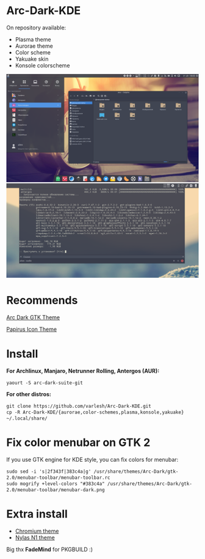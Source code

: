 # Arc-Dark-KDE

On repository available:
- Plasma theme
- Aurorae theme
- Color scheme
- Yakuake skin
- Konsole colorscheme

![Screenshot](preview-plasma5.png)
![Screenshot](yakuake.png)

# Recommends

[Arc Dark GTK Theme](https://github.com/horst3180/arc-theme)

[Papirus Icon Theme](https://github.com/varlesh/papirus-suite/tree/master/kde-pack/icons)

# Install

**For Archlinux, Manjaro, Netrunner Rolling, Antergos (AUR):**

```
yaourt -S arc-dark-suite-git
```

**For other distros:**

```
git clone https://github.com/varlesh/Arc-Dark-KDE.git
cp -R Arc-Dark-KDE/{aurorae,color-schemes,plasma,konsole,yakuake} ~/.local/share/
```

# Fix color menubar on GTK 2
If you use GTK engine for KDE style, you can fix colors for menubar:
```
sudo sed -i 's|2f343f|383c4a|g' /usr/share/themes/Arc-Dark/gtk-2.0/menubar-toolbar/menubar-toolbar.rc
sudo mogrify +level-colors "#383c4a" /usr/share/themes/Arc-Dark/gtk-2.0/menubar-toolbar/menubar-dark.png
```

# Extra install

- [Chromium theme](https://github.com/varlesh/Arc-Dark-KDE/tree/master/extra/chromium)
- [Nylas N1 theme](https://github.com/varlesh/Nylas-Arc-Dark-Theme)

Big thx **FadeMind** for PKGBUILD :)

